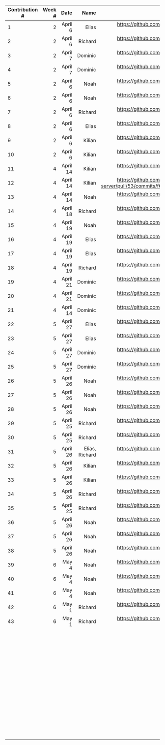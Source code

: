 | Contribution # |   Week # |                 Date |         Name |                                                                                                                                                                                                                                                                                                                                         GitHub Issue |
|----------------|---------:|---------------------:|-------------:|-----------------------------------------------------------------------------------------------------------------------------------------------------------------------------------------------------------------------------------------------------------------------------------------------------------------------------------------------------:|
| 1              |   2    	 |             April 6 |        Elias  |                                                                                                                                                                                                                                                                         https://github.com/sopra-fs23-group-27/sopra-fs23-group-27-server/issues/47 |
| 2              |   2    	 |             April 6 |      Richard  |                                                                                                                                                                                                                                                                         https://github.com/sopra-fs23-group-27/sopra-fs23-group-27-server/issues/20 |
| 3              |   2    	 |             April 7 |      Dominic  |                                                                                                                                                                                                                                                                         https://github.com/sopra-fs23-group-27/sopra-fs23-group-27-client/issues/16 |
| 4              |   2    	 |             April 7 |      Dominic  |                                                                                                                                                                                                                                                                         https://github.com/sopra-fs23-group-27/sopra-fs23-group-27-client/issues/14 |
| 5              |   2    	 |             April 6 |         Noah  |                                                                                                                                                                                                                                                                         https://github.com/sopra-fs23-group-27/sopra-fs23-group-27-client/issues/33 |
| 6              |   2    	 |             April 6 |         Noah  |                                                                                                                                                                                                                                                                          https://github.com/sopra-fs23-group-27/sopra-fs23-group-27-client/issues/7 |
| 7              |   2    	 |             April 6 |      Richard  |                                                                                                                                                                                                                                                                         https://github.com/sopra-fs23-group-27/sopra-fs23-group-27-server/issues/21 |
| 8              |   2    	 |             April 6 |        Elias  |                                                                                                                                                                                                                                                                         https://github.com/sopra-fs23-group-27/sopra-fs23-group-27-server/issues/41 |
| 9              |   2     	 |             April 6 |       Kilian  |                                                                                                                                                                                                                                                                           https://github.com/sopra-fs23-group-27/sopra-fs23-group-27-server/pull/49 |
| 10             |   2     	 |             April 6 |       Kilian  |                                                                                                                                                                                                                                                                         https://github.com/sopra-fs23-group-27/sopra-fs23-group-27-server/issues/39 |
| 11             |   4     	 |            April 14 |       Kilian  |                                                                                                                                                                                                                                                                           https://github.com/sopra-fs23-group-27/sopra-fs23-group-27-server/pull/53 |
| 12             |   4     	 |            April 14 |       Kilian  |                                                                                                                                                                                                                          https://github.com/sopra-fs23-group-27/sopra-fs23-group-27-server/pull/53/commits/f6b90cb79974c3dbefcfec51df9da42a721c3aba |
| 13             |   4       |            April 14 |         Noah  |                                                                                                                                                                                                                                                                          https://github.com/sopra-fs23-group-27/sopra-fs23-group-27-client/issues/8 |
| 14             |   4    	 |            April 18 |      Richard  |                                                                                                                                                                                                                                                                         https://github.com/sopra-fs23-group-27/sopra-fs23-group-27-server/issues/44 |
| 15             |   4     	 |            April 19 |         Noah  |                                                                                                                                                                                                                                                                         https://github.com/sopra-fs23-group-27/sopra-fs23-group-27-client/issues/12 |
| 16             |   4       |            April 19 |        Elias  |                                                                                                                                                                                                                                                                         https://github.com/sopra-fs23-group-27/sopra-fs23-group-27-server/issues/57 |
| 17             |   4       |            April 19 |        Elias  |                                                                                                                                                                                                                                                                         https://github.com/sopra-fs23-group-27/sopra-fs23-group-27-server/issues/48 |
| 18             |   4    	 |            April 19 |      Richard  |                                                                                                                                                                                                                                                                         https://github.com/sopra-fs23-group-27/sopra-fs23-group-27-server/issues/56 |
| 19	         |   4       |            April 21 |      Dominic  |                                                                                                                                                                                                                                                                          https://github.com/sopra-fs23-group-27/sopra-fs23-group-27-client/issues/1 |
| 20             |   4     	 |            April 21 |      Dominic  |                                                                                                                                                                                                                                                                          https://github.com/sopra-fs23-group-27/sopra-fs23-group-27-client/issues/2 |
| 21             |   4     	 |            April 14 |      Dominic  |                                                                                                                                                                                                                                                                         https://github.com/sopra-fs23-group-27/sopra-fs23-group-27-client/issues/15 |
| 22	         |   5       |            April 27 |        Elias  |                                                                                                                                                                                                                                                                         https://github.com/sopra-fs23-group-27/sopra-fs23-group-27-server/issues/40 |
| 23	         |   5       |            April 27 |         Elias |                                                                                                                                                                                                                                                                         https://github.com/sopra-fs23-group-27/sopra-fs23-group-27-server/issues/43 |
| 24             |   5  	 |            April 27 |      Dominic  |                                                                                                                                                                                                                                                                         https://github.com/sopra-fs23-group-27/sopra-fs23-group-27-client/issues/32 |                                                                                                                                                                                                                                                       |
| 25	         |   5  	 |            April 27 |      Dominic  |                                                                                                                                                                                                                                                                         https://github.com/sopra-fs23-group-27/sopra-fs23-group-27-client/issues/26 |                                                                                                                                                                                                                                         |
| 26             |   5  	 |            April 26 |         Noah  |                                                                                                                                                                                                                                                                         https://github.com/sopra-fs23-group-27/sopra-fs23-group-27-client/issues/11 |
| 27             |   5  	 |            April 26 |         Noah  |                                                                                                                                                                                                                                                                         https://github.com/sopra-fs23-group-27/sopra-fs23-group-27-client/issues/30 |
| 28             |   5  	 |            April 26 |         Noah  |                                                                                                                                                                                                                                                                         https://github.com/sopra-fs23-group-27/sopra-fs23-group-27-client/issues/31 |
| 29             |   5	     |            April 25 |      Richard  |                                                                                                                                                                                                                                                                         https://github.com/sopra-fs23-group-27/sopra-fs23-group-27-server/issues/60 |
| 30             |   5	     |            April 25 |      Richard  |                                                                                                                                                                                                                                                                         https://github.com/sopra-fs23-group-27/sopra-fs23-group-27-server/issues/63 |
| 31             |   5	     |            April 26 |Elias, Richard |                                                                                                                                                                                                                                                                         https://github.com/sopra-fs23-group-27/sopra-fs23-group-27-server/issues/67 |
| 32             |   5	     |            April 26 |       Kilian  |                                                                                                                                                                                                                                                                           https://github.com/sopra-fs23-group-27/sopra-fs23-group-27-server/pull/61 |
| 33             |   5	     |            April 26 |       Kilian  |                                                                                                                                                                                                                                                                         https://github.com/sopra-fs23-group-27/sopra-fs23-group-27-server/issues/70 |
| 34             |   5	     |            April 26 |      Richard  |                                                                                                                                                                                                                                                                         https://github.com/sopra-fs23-group-27/sopra-fs23-group-27-server/issues/71 |
| 35             |   5	     |            April 25 |      Richard  |                                                                                                                                                                                                                                                                         https://github.com/sopra-fs23-group-27/sopra-fs23-group-27-server/issues/73 |                                                                                                                                                                                                                                                                                                                                                	 |
| 36             |   5	     |            April 26 |         Noah  |                                                                                                                                                                                                                                                                         https://github.com/sopra-fs23-group-27/sopra-fs23-group-27-client/issues/9 |                                                                                                                                                                                                                                                                                                                                              	 |
| 37             |   5	     |            April 26 |         Noah  |                                                                                                                                                                                                                                                                         https://github.com/sopra-fs23-group-27/sopra-fs23-group-27-client/issues/10 |                                                                                                                                                                                                                                                                                                                                                 	
| 38             |   5	     |            April 26 |         Noah  |                                                                                                                                                                                                                                                                         https://github.com/sopra-fs23-group-27/sopra-fs23-group-27-client/issues/13 |                                                                                                                                                                                                                                                                                                                                                  	
| 39             |   6	     |               May 4 |         Noah  |                                                                                                                                                                                                                                                                         https://github.com/sopra-fs23-group-27/sopra-fs23-group-27-client/issues/19 |                                                                                                                                                                                                                                                                                                                                                   	 
| 40             |   6	     |               May 4 |         Noah  |                                                                                                                                                                                                                                                                         https://github.com/sopra-fs23-group-27/sopra-fs23-group-27-client/issues/20 |                                                                                                                                                                                                                                                                                                                                                   	 
| 41             |   6	     |               May 4 |         Noah  |                                                                                                                                                                                                                                                                         https://github.com/sopra-fs23-group-27/sopra-fs23-group-27-client/issues/23 |                                                                                                                                                                                                                                                                                                                                                    	 |
| 42             |   6	     |               May 1 |      Richard  |                                                                                                                                                                                                                                                                         https://github.com/sopra-fs23-group-27/sopra-fs23-group-27-server/issues/74 |                                                                                                                                                                                                                                                                                                                                                	 |
| 43             |   6	     |               May 1 |      Richard  |                                                                                                                                                                                                                                                                         https://github.com/sopra-fs23-group-27/sopra-fs23-group-27-server/issues/92 |                                                                                                                                                                                                                                                                                                                                                	 |
| 	              |        	 |                    	 |            	 |                                                                                                                                                                                                                                                                                                                                                    	 |
| 	              |        	 |                    	 |            	 |                                                                                                                                                                                                                                                                                                                                                    	 |
| 	              |        	 |                    	 |            	 |                                                                                                                                                                                                                                                                                                                                                    	 |
| 	              |        	 |                    	 |            	 |                                                                                                                                                                                                                                                                                                                                                    	 |
| 	              |        	 |                    	 |            	 |                                                                                                                                                                                                                                                                                                                                                    	 |
| 	              |        	 |                    	 |            	 |                                                                                                                                                                                                                                                                                                                                                    	 |
| 	              |        	 |                    	 |            	 |                                                                                                                                                                                                                                                                                                                                                    	 |
| 	              |        	 |                    	 |            	 |                                                                                                                                                                                                                                                                                                                                                    	 |
| 	              |        	 |                    	 |            	 |                                                                                                                                                                                                                                                                                                                                                    	 |
| 	              |        	 |                    	 |            	 |                                                                                                                                                                                                                                                                                                                                                    	 |
| 	              |        	 |                    	 |            	 |                                                                                                                                                                                                                                                                                                                                                    	 |
| 	              |        	 |                    	 |            	 |                                                                                                                                                                                                                                                                                                                                                    	 |
| 	              |        	 |                    	 |            	 |                                                                                                                                                                                                                                                                                                                                                    	 |
| 	              |        	 |                    	 |            	 |                                                                                                                                                                                                                                                                                                                                                    	 |
| 	              |        	 |                    	 |            	 |                                                                                                                                                                                                                                                                                                                                                    	 |
| 	              |        	 |                    	 |            	 |                                                                                                                                                                                                                                                                                                                                                    	 |
| 	              |        	 |                    	 |            	 |                                                                                                                                                                                                                                                                                                                                                    	 |
| 	              |        	 |                    	 |            	 |                                                                                                                                                                                                                                                                                                                                                    	 |
| 	              |        	 |                    	 |            	 |                                                                                                                                                                                                                                                                                                                                                    	 |
| 	              |        	 |                    	 |            	 |                                                                                                                                                                                                                                                                                                                                                    	 |
| 	              |        	 |                    	 |            	 |                                                                                                                                                                                                                                                                                                                                                    	 |
| 	              |        	 |                    	 |            	 |                                                                                                                                                                                                                                                                                                                                                    	 |
| 	              |        	 |                    	 |            	 |                                                                                                                                                                                                                                                                                                                                                    	 |
| 	              |        	 |                    	 |            	 |                                                                                                                                                                                                                                                                                                                                                    	 |
| 	              |        	 |                    	 |            	 |                                                                                                                                                                                                                                                                                                                                                    	 |
| 	              |        	 |                    	 |            	 |                                                                                                                                                                                                                                                                                                                                                    	 |
| 	              |        	 |                    	 |            	 |                                                                                                                                                                                                                                                                                                                                                    	 |
| 	              |        	 |                    	 |            	 |                                                                                                                                                                                                                                                                                                                                                    	 |
| 	              |        	 |                    	 |            	 |                                                                                                                                                                                                                                                                                                                                                    	 |
| 	              |        	 |                    	 |            	 |                                                                                                                                                                                                                                                                                                                                                    	 |
| 	              |        	 |                    	 |            	 |                                                                                                                                                                                                                                                                                                                                                    	 |
| 	              |        	 |                    	 |            	 |                                                                                                                                                                                                                                                                                                                                                    	 |
| 	              |        	 |                    	 |            	 |                                                                                                                                                                                                                                                                                                                                                    	 |
| 	              |        	 |                    	 |            	 |                                                                                                                                                                                                                                                                                                                                                    	 |
| 	              |        	 |                    	 |            	 |                                                                                                                                                                                                                                                                                                                                                    	 |
| 	              |        	 |                    	 |            	 |                                                                                                                                                                                                                                                                                                                                                    	 |
| 	              |        	 |                    	 |            	 |                                                                                                                                                                                                                                                                                                                                                    	 |
| 	              |        	 |                    	 |            	 |                                                                                                                                                                                                                                                                                                                                                    	 |
| 	              |        	 |                    	 |            	 |                                                                                                                                                                                                                                                                                                                                                    	 |
| 	              |        	 |                    	 |            	 |                                                                                                                                                                                                                                                                                                                                                    	 |
| 	              |        	 |                    	 |            	 |                                                                                                                                                                                                                                                                                                                                                    	 |
| 	              |        	 |                    	 |            	 |                                                                                                                                                                                                                                                                                                                                                    	 |
| 	              |        	 |                    	 |            	 |                                                                                                                                                                                                                                                                                                                                                    	 |
| 	              |        	 |                    	 |            	 |                                                                                                                                                                                                                                                                                                                                                    	 |
| 	              |        	 |                    	 |            	 |                                                                                                                                                                                                                                                                                                                                                    	 |
| 	              |        	 |                    	 |            	 |                                                                                                                                                                                                                                                                                                                                                    	 |
| 	              |        	 |                    	 |            	 |                                                                                                                                                                                                                                                                                                                                                    	 |
| 	              |        	 |                    	 |            	 |                                                                                                                                                                                                                                                                                                                                                    	 |
| 	              |        	 |                    	 |            	 |                                                                                                                                                                                                                                                                                                                                                    	 |
| 	              |        	 |                    	 |            	 |                                                                                                                                                                                                                                                                                                                                                    	 |
| 	              |        	 |                    	 |            	 |                                                                                                                                                                                                                                                                                                                                                    	 |
| 	              |        	 |                    	 |            	 |                                                                                                                                                                                                                                                                                                                                                    	 |
| 	              |        	 |                    	 |            	 |                                                                                                                                                                                                                                                                                                                                                    	 |
| 	              |        	 |                    	 |            	 |                                                                                                                                                                                                                                                                                                                                                    	 |
| 	              |        	 |                    	 |            	 |                                                                                                                                                                                                                                                                                                                                                    	 |
| 	              |        	 |                    	 |            	 |                                                                                                                                                                                                                                                                                                                                                    	 |
| 	              |        	 |                    	 |            	 |                                                                                                                                                                                                                                                                                                                                                    	 |
| 	              |        	 |                    	 |            	 |                                                                                                                                                                                                                                                                                                                                                    	 |
| 	              |        	 |                    	 |            	 |                                                                                                                                                                                                                                                                                                                                                    	 |
| 	              |        	 |                    	 |            	 |                                                                                                                                                                                                                                                                                                                                                    	 |
